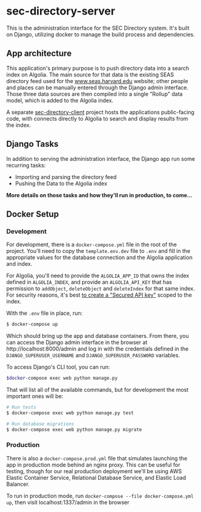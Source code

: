 # sec-directory-server

This is the administration interface for the SEC Directory system. It's built on Django, utilizing docker to manage the build process and dependencies.

## App architecture

This application's primary purpose is to push directory data into a search index on Algolia. The main source for that data is the existing SEAS directory feed used for the www.seas.harvard.edu website; other people and places can be manually entered through the Django admin interface. Those three data sources are then compiled into a single "Rollup" data model, which is added to the Algolia index.

A separate [sec-directory-client][client] project hosts the applications public-facing code, with connects directly to Algolia to search and display results from the index.

## Django Tasks

In addition to serving the administration interface, the Django app run some recurring tasks:

- Importing and parsing the directory feed
- Pushing the Data to the Algolia index

**More details on those tasks and how they'll run in production, to come...**

## Docker Setup

### Development

For development, there is a `docker-compose.yml` file in the root of the project. You'll need to copy the `template.env.dev` file to `.env` and fill in the appropriate values for the database connection and the Algolia application and index.

For Algolia, you'll need to provide the `ALGOLIA_APP_ID` that owns the index defined in `ALGOLIA_INDEX`, and provide an `ALGOLIA_API_KEY` that has permission to `addObject`, `deleteObject` and `deleteIndex` for that same index. For security reasons, it's best [to create a "Secured API key"][api-key] scoped to the index.

With the `.env` file in place, run:

```sh
$ docker-compose up
```

Which should bring up the app and database containers. From there, you can access the Django admin interface in the browser at http://localhost:8000/admin and log in with the credentials defined in the `DJANGO_SUPERUSER_USERNAME` and `DJANGO_SUPERUSER_PASSWORD` variables.

To access Django's CLI tool, you can run:

```sh
$docker-compose exec web python manage.py
```

That will list all of the available commands, but for development the most important ones will be:

```sh
# Run tests
$ docker-compose exec web python manage.py test

# Run database migrations
$ docker-compose exec web python manage.py migrate
```

### Production

There is also a `docker-compose.prod.yml` file that simulates launching the app in production mode behind an nginx proxy. This can be useful for testing, though for our real production deployment we'll be using AWS Elastic Container Service, Relational Database Service, and Elastic Load Balancer.

To run in production mode, run `docker-compose --file docker-compose.yml up`, then visit localhost:1337/admin in the browser

[client]: https://github.com/seas-computing/sec-directory-client
[api-key]: https://www.algolia.com/doc/guides/security/api-keys/#secured-api-keys
